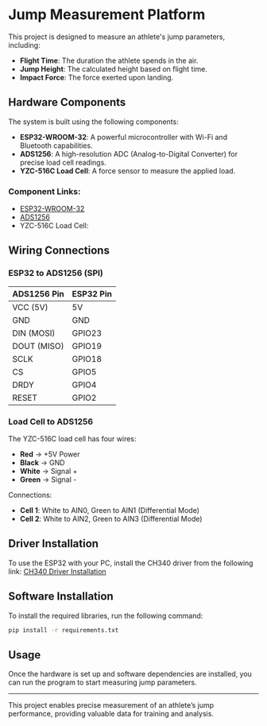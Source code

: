 # Jump Measurement Platform

This project is designed to measure an athlete's jump parameters, including:

- **Flight Time**: The duration the athlete spends in the air.
- **Jump Height**: The calculated height based on flight time.
- **Impact Force**: The force exerted upon landing.

## Hardware Components

The system is built using the following components:

- **ESP32-WROOM-32**: A powerful microcontroller with Wi-Fi and Bluetooth capabilities.
- **ADS1256**: A high-resolution ADC (Analog-to-Digital Converter) for precise load cell readings.
- **YZC-516C Load Cell**: A force sensor to measure the applied load.

### Component Links:

- [ESP32-WROOM-32](https://www.espressif.com/en/products/socs/esp32)
- [ADS1256](https://www.ti.com/product/ADS1256)
- YZC-516C Load Cell:&#x20;

## Wiring Connections

### ESP32 to ADS1256 (SPI)

| ADS1256 Pin | ESP32 Pin |
| ----------- | --------- |
| VCC (5V)    | 5V        |
| GND         | GND       |
| DIN (MOSI)  | GPIO23    |
| DOUT (MISO) | GPIO19    |
| SCLK        | GPIO18    |
| CS          | GPIO5     |
| DRDY        | GPIO4     |
| RESET       | GPIO2     |

### Load Cell to ADS1256

The YZC-516C load cell has four wires:

- **Red** → +5V Power
- **Black** → GND
- **White** → Signal +
- **Green** → Signal -

Connections:

- **Cell 1**: White to AIN0, Green to AIN1 (Differential Mode)
- **Cell 2**: White to AIN2, Green to AIN3 (Differential Mode)

## Driver Installation

To use the ESP32 with your PC, install the CH340 driver from the following link: [CH340 Driver Installation](https://sparks.gogo.co.nz/ch340.html)

## Software Installation

To install the required libraries, run the following command:

```sh
pip install -r requirements.txt
```

## Usage

Once the hardware is set up and software dependencies are installed, you can run the program to start measuring jump parameters.

---

This project enables precise measurement of an athlete’s jump performance, providing valuable data for training and analysis.

